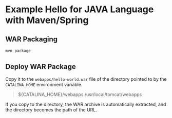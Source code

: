# Example Hello for JAVA Language with Maven/Spring

## WAR Packaging

```bash
mvn package
```

## Deploy WAR Package

Copy it to the `webapps/hello-world.war` file of the directory pointed to by the `CATALINA_HOME` environment variable.

> ${CATALINA_HOME}/webapps
> /usr/local/tomcat/webapps

If you copy to the directory, the WAR archive is automatically extracted, and the directory becomes the path of the URL.
